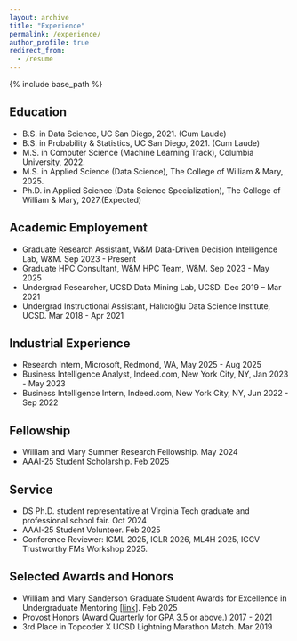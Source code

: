 ```yaml
---
layout: archive
title: "Experience"
permalink: /experience/
author_profile: true
redirect_from:
  - /resume
---
```


{% include base_path %}


## Education

- B.S. in Data Science, UC San Diego, 2021. (Cum Laude)
- B.S. in Probability & Statistics, UC San Diego, 2021. (Cum Laude)
- M.S. in Computer Science (Machine Learning Track), Columbia University, 2022.
- M.S. in Applied Science (Data Science), The College of William & Mary, 2025.
- Ph.D. in Applied Science (Data Science Specialization), The College of William & Mary, 2027.(Expected)

## Academic Employement

- Graduate Research Assistant, W&M Data-Driven Decision Intelligence Lab, W&M. Sep 2023 - Present
- Graduate HPC Consultant, W&M HPC Team, W&M. Sep 2023 - May 2025
- Undergrad Researcher, UCSD Data Mining Lab, UCSD. Dec 2019 – Mar 2021
- Undergrad Instructional Assistant, Halıcıoğlu Data Science Institute, UCSD. Mar 2018 - Apr 2021

## Industrial Experience

- Research Intern, Microsoft, Redmond, WA, May 2025 - Aug 2025
- Business Intelligence Analyst, Indeed.com, New York City, NY, Jan 2023 - May 2023
- Business Intelligence Intern, Indeed.com, New York City, NY, Jun 2022 - Sep 2022

## Fellowship 

- William and Mary Summer Research Fellowship. May 2024
- AAAI-25 Student Scholarship. Feb 2025

## Service 

- DS Ph.D. student representative at  Virginia Tech graduate and professional school fair. Oct 2024
- AAAI-25 Student Volunteer. Feb 2025
- Conference Reviewer: ICML 2025, ICLR 2026, ML4H 2025, ICCV Trustworthy FMs Workshop 2025. 

## Selected Awards and Honors

- William and Mary Sanderson Graduate Student Awards for Excellence in Undergraduate Mentoring [[link]](https://www.wm.edu/as/graduate/studentresources/honors-awards/sanderson/recipients/). Feb 2025
- Provost Honors (Award Quarterly for GPA 3.5 or above.) 2017 - 2021
- 3rd Place in Topcoder X UCSD Lightning Marathon Match. Mar 2019
